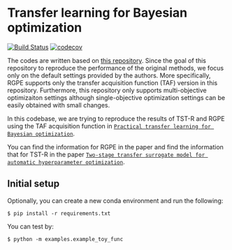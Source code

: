 # Transfer learning for Bayesian optimization
[![Build Status](https://github.com/nabenabe0928/meta-learn-bo/workflows/Functionality%20test/badge.svg?branch=main)](https://github.com/nabenabe0928/meta-learn-bo)
[![codecov](https://codecov.io/gh/nabenabe0928/meta-learn-bo/branch/main/graph/badge.svg?token=T6MX4JQHOV)](https://codecov.io/gh/nabenabe0928/meta-learn-bo)

The codes are written based on [this repository](https://github.com/automl/transfer-hpo-framework).
Since the goal of this repository to reproduce the performance of the original methods, we focus only on the default settings provided by the authors.
More specifically, RGPE supports only the transfer acquisition function (TAF) version in this repository.
Furthermore, this repository only supports multi-objective optimizaiton settings
although single-objective optimization settings can be easily obtained with small changes.

In this codebase, we are trying to reproduce the results of TST-R and RGPE using the TAF acquisition function in [`Practical transfer learning for Bayesian optimization`](https://arxiv.org/pdf/1802.02219v3.pdf).

You can find the information for RGPE in the paper and find the information that for TST-R in the paper [`Two-stage transfer surrogate model for automatic hyperparameter optimization`](https://www.ismll.uni-hildesheim.de/pub/pdfs/wistuba_et_al_ECML_2016.pdf).

## Initial setup

Optionally, you can create a new conda environment and run the following:

```shell
$ pip install -r requirements.txt
```

You can test by:

```shell
$ python -m examples.example_toy_func
```
